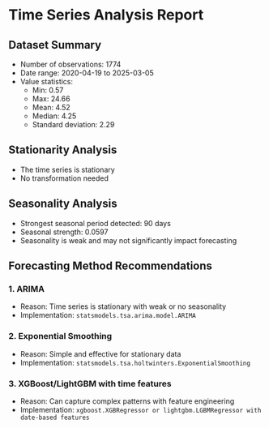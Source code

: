 # Time Series Analysis Report

## Dataset Summary
- Number of observations: 1774
- Date range: 2020-04-19 to 2025-03-05
- Value statistics:
  - Min: 0.57
  - Max: 24.66
  - Mean: 4.52
  - Median: 4.25
  - Standard deviation: 2.29

## Stationarity Analysis
- The time series is stationary
- No transformation needed

## Seasonality Analysis
- Strongest seasonal period detected: 90 days
- Seasonal strength: 0.0597
- Seasonality is weak and may not significantly impact forecasting

## Forecasting Method Recommendations

### 1. ARIMA
- Reason: Time series is stationary with weak or no seasonality
- Implementation: `statsmodels.tsa.arima.model.ARIMA`

### 2. Exponential Smoothing
- Reason: Simple and effective for stationary data
- Implementation: `statsmodels.tsa.holtwinters.ExponentialSmoothing`

### 3. XGBoost/LightGBM with time features
- Reason: Can capture complex patterns with feature engineering
- Implementation: `xgboost.XGBRegressor or lightgbm.LGBMRegressor with date-based features`